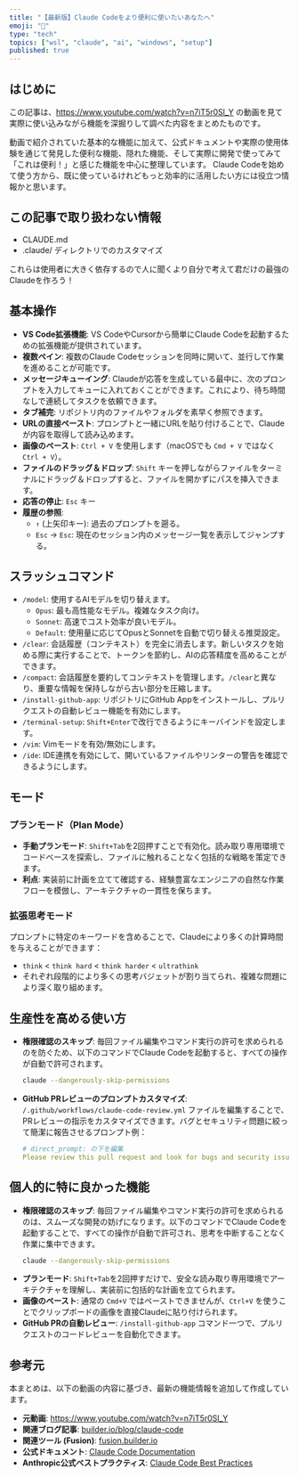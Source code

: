 ```yaml
---
title: "【最新版】Claude Codeをより便利に使いたいあなたへ"
emoji: "💭"
type: "tech"
topics: ["wsl", "claude", "ai", "windows", "setup"]
published: true
---
```


## はじめに

この記事は、https://www.youtube.com/watch?v=n7iT5r0Sl_Y の動画を見て実際に使い込みながら機能を深掘りして調べた内容をまとめたものです。

動画で紹介されていた基本的な機能に加えて、公式ドキュメントや実際の使用体験を通じて発見した便利な機能、隠れた機能、そして実際に開発で使ってみて「これは便利！」と感じた機能を中心に整理しています。
Claude Codeを始めて使う方から、既に使っているけれどもっと効率的に活用したい方には役立つ情報かと思います。

## この記事で取り扱わない情報
* CLAUDE.md
* .claude/ ディレクトリでのカスタマイズ

これらは使用者に大きく依存するので人に聞くより自分で考えて君だけの最強のClaudeを作ろう！

## 基本操作

*   **VS Code拡張機能**: VS CodeやCursorから簡単にClaude Codeを起動するための拡張機能が提供されています。
*   **複数ペイン**: 複数のClaude Codeセッションを同時に開いて、並行して作業を進めることが可能です。
*   **メッセージキューイング**: Claudeが応答を生成している最中に、次のプロンプトを入力してキューに入れておくことができます。これにより、待ち時間なしで連続してタスクを依頼できます。
*   **タブ補完**: リポジトリ内のファイルやフォルダを素早く参照できます。
*   **URLの直接ペースト**: プロンプトと一緒にURLを貼り付けることで、Claudeが内容を取得して読み込めます。
*   **画像のペースト**: `Ctrl + V` を使用します（macOSでも `Cmd + V` ではなく `Ctrl + V`）。
*   **ファイルのドラッグ＆ドロップ**: `Shift` キーを押しながらファイルをターミナルにドラッグ＆ドロップすると、ファイルを開かずにパスを挿入できます。
*   **応答の停止**: `Esc` キー
*   **履歴の参照**:
    *   `↑` (上矢印キー): 過去のプロンプトを遡る。
    *   `Esc` → `Esc`: 現在のセッション内のメッセージ一覧を表示してジャンプする。

## スラッシュコマンド

*   `/model`: 使用するAIモデルを切り替えます。
    *   `Opus`: 最も高性能なモデル。複雑なタスク向け。
    *   `Sonnet`: 高速でコスト効率が良いモデル。
    *   `Default`: 使用量に応じてOpusとSonnetを自動で切り替える推奨設定。
*   `/clear`: 会話履歴（コンテキスト）を完全に消去します。新しいタスクを始める際に実行することで、トークンを節約し、AIの応答精度を高めることができます。
*   `/compact`: 会話履歴を要約してコンテキストを管理します。`/clear`と異なり、重要な情報を保持しながら古い部分を圧縮します。
*   `/install-github-app`: リポジトリにGitHub Appをインストールし、プルリクエストの自動レビュー機能を有効にします。
*   `/terminal-setup`: `Shift+Enter`で改行できるようにキーバインドを設定します。
*   `/vim`: Vimモードを有効/無効にします。
*   `/ide`: IDE連携を有効にして、開いているファイルやリンターの警告を確認できるようにします。

## モード

### プランモード（Plan Mode）
*   **手動プランモード**: `Shift+Tab`を2回押すことで有効化。読み取り専用環境でコードベースを探索し、ファイルに触れることなく包括的な戦略を策定できます。
*   **利点**: 実装前に計画を立てて確認する、経験豊富なエンジニアの自然な作業フローを模倣し、アーキテクチャの一貫性を保ちます。

### 拡張思考モード
プロンプトに特定のキーワードを含めることで、Claudeにより多くの計算時間を与えることができます：
*   `think` < `think hard` < `think harder` < `ultrathink`
*   それぞれ段階的により多くの思考バジェットが割り当てられ、複雑な問題により深く取り組めます。

## 生産性を高める使い方

*   **権限確認のスキップ**: 毎回ファイル編集やコマンド実行の許可を求められるのを防ぐため、以下のコマンドでClaude Codeを起動すると、すべての操作が自動で許可されます。
    ```bash
    claude --dangerously-skip-permissions
    ```
*   **GitHub PRレビューのプロンプトカスタマイズ**: `/.github/workflows/claude-code-review.yml` ファイルを編集することで、PRレビューの指示をカスタマイズできます。バグとセキュリティ問題に絞って簡潔に報告させるプロンプト例：
    ```yaml
    # direct_prompt: の下を編集
    Please review this pull request and look for bugs and security issues. Only report on bugs and potential vulnerabilities you find. Be concise.
    ```

## 個人的に特に良かった機能

*   **権限確認のスキップ**: 毎回ファイル編集やコマンド実行の許可を求められるのは、スムーズな開発の妨げになります。以下のコマンドでClaude Codeを起動することで、すべての操作が自動で許可され、思考を中断することなく作業に集中できます。
    ```bash
    claude --dangerously-skip-permissions
    ```
*   **プランモード**: `Shift+Tab`を2回押すだけで、安全な読み取り専用環境でアーキテクチャを理解し、実装前に包括的な計画を立てられます。
*   **画像のペースト**: 通常の `Cmd+V` ではペーストできませんが、`Ctrl+V` を使うことでクリップボードの画像を直接Claudeに貼り付けられます。
*   **GitHub PRの自動レビュー**: `/install-github-app` コマンド一つで、プルリクエストのコードレビューを自動化できます。

## 参考元

本まとめは、以下の動画の内容に基づき、最新の機能情報を追加して作成しています。

*   **元動画**: https://www.youtube.com/watch?v=n7iT5r0Sl_Y
*   **関連ブログ記事**: [builder.io/blog/claude-code](https://builder.io/blog/claude-code)
*   **関連ツール (Fusion)**: [fusion.builder.io](https://fusion.builder.io)
*   **公式ドキュメント**: [Claude Code Documentation](https://docs.anthropic.com/en/docs/claude-code/overview)
*   **Anthropic公式ベストプラクティス**: [Claude Code Best Practices](https://www.anthropic.com/engineering/claude-code-best-practices)
